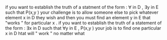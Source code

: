 if you want to establish the truth of a statment of the form  : 
$\forall$ in D , $\exists$y in E such that P(x,y )
your challenge is to allow someone else to pick whatever element x in D they wish and then you must find an element y in E that "works " for particular x . 
if you want to establish the truth of a statement of the form : 
$\exists$x in D such that $\forall$y in E , P(x,y )
your job is to find one particular x in D htat will " work " no matter what